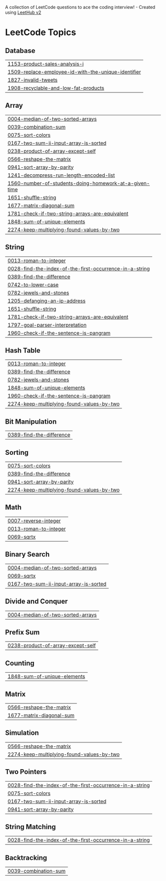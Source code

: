 A collection of LeetCode questions to ace the coding interview! - Created using [LeetHub v2](https://github.com/arunbhardwaj/LeetHub-2.0)
<!---LeetCode Topics Start-->
# LeetCode Topics
## Database
|  |
| ------- |
| [1153-product-sales-analysis-i](https://github.com/diwasthangarasu/LeetCode/tree/master/1153-product-sales-analysis-i) |
| [1509-replace-employee-id-with-the-unique-identifier](https://github.com/diwasthangarasu/LeetCode/tree/master/1509-replace-employee-id-with-the-unique-identifier) |
| [1827-invalid-tweets](https://github.com/diwasthangarasu/LeetCode/tree/master/1827-invalid-tweets) |
| [1908-recyclable-and-low-fat-products](https://github.com/diwasthangarasu/LeetCode/tree/master/1908-recyclable-and-low-fat-products) |
## Array
|  |
| ------- |
| [0004-median-of-two-sorted-arrays](https://github.com/diwasthangarasu/LeetCode/tree/master/0004-median-of-two-sorted-arrays) |
| [0039-combination-sum](https://github.com/diwasthangarasu/LeetCode/tree/master/0039-combination-sum) |
| [0075-sort-colors](https://github.com/diwasthangarasu/LeetCode/tree/master/0075-sort-colors) |
| [0167-two-sum-ii-input-array-is-sorted](https://github.com/diwasthangarasu/LeetCode/tree/master/0167-two-sum-ii-input-array-is-sorted) |
| [0238-product-of-array-except-self](https://github.com/diwasthangarasu/LeetCode/tree/master/0238-product-of-array-except-self) |
| [0566-reshape-the-matrix](https://github.com/diwasthangarasu/LeetCode/tree/master/0566-reshape-the-matrix) |
| [0941-sort-array-by-parity](https://github.com/diwasthangarasu/LeetCode/tree/master/0941-sort-array-by-parity) |
| [1241-decompress-run-length-encoded-list](https://github.com/diwasthangarasu/LeetCode/tree/master/1241-decompress-run-length-encoded-list) |
| [1560-number-of-students-doing-homework-at-a-given-time](https://github.com/diwasthangarasu/LeetCode/tree/master/1560-number-of-students-doing-homework-at-a-given-time) |
| [1651-shuffle-string](https://github.com/diwasthangarasu/LeetCode/tree/master/1651-shuffle-string) |
| [1677-matrix-diagonal-sum](https://github.com/diwasthangarasu/LeetCode/tree/master/1677-matrix-diagonal-sum) |
| [1781-check-if-two-string-arrays-are-equivalent](https://github.com/diwasthangarasu/LeetCode/tree/master/1781-check-if-two-string-arrays-are-equivalent) |
| [1848-sum-of-unique-elements](https://github.com/diwasthangarasu/LeetCode/tree/master/1848-sum-of-unique-elements) |
| [2274-keep-multiplying-found-values-by-two](https://github.com/diwasthangarasu/LeetCode/tree/master/2274-keep-multiplying-found-values-by-two) |
## String
|  |
| ------- |
| [0013-roman-to-integer](https://github.com/diwasthangarasu/LeetCode/tree/master/0013-roman-to-integer) |
| [0028-find-the-index-of-the-first-occurrence-in-a-string](https://github.com/diwasthangarasu/LeetCode/tree/master/0028-find-the-index-of-the-first-occurrence-in-a-string) |
| [0389-find-the-difference](https://github.com/diwasthangarasu/LeetCode/tree/master/0389-find-the-difference) |
| [0742-to-lower-case](https://github.com/diwasthangarasu/LeetCode/tree/master/0742-to-lower-case) |
| [0782-jewels-and-stones](https://github.com/diwasthangarasu/LeetCode/tree/master/0782-jewels-and-stones) |
| [1205-defanging-an-ip-address](https://github.com/diwasthangarasu/LeetCode/tree/master/1205-defanging-an-ip-address) |
| [1651-shuffle-string](https://github.com/diwasthangarasu/LeetCode/tree/master/1651-shuffle-string) |
| [1781-check-if-two-string-arrays-are-equivalent](https://github.com/diwasthangarasu/LeetCode/tree/master/1781-check-if-two-string-arrays-are-equivalent) |
| [1797-goal-parser-interpretation](https://github.com/diwasthangarasu/LeetCode/tree/master/1797-goal-parser-interpretation) |
| [1960-check-if-the-sentence-is-pangram](https://github.com/diwasthangarasu/LeetCode/tree/master/1960-check-if-the-sentence-is-pangram) |
## Hash Table
|  |
| ------- |
| [0013-roman-to-integer](https://github.com/diwasthangarasu/LeetCode/tree/master/0013-roman-to-integer) |
| [0389-find-the-difference](https://github.com/diwasthangarasu/LeetCode/tree/master/0389-find-the-difference) |
| [0782-jewels-and-stones](https://github.com/diwasthangarasu/LeetCode/tree/master/0782-jewels-and-stones) |
| [1848-sum-of-unique-elements](https://github.com/diwasthangarasu/LeetCode/tree/master/1848-sum-of-unique-elements) |
| [1960-check-if-the-sentence-is-pangram](https://github.com/diwasthangarasu/LeetCode/tree/master/1960-check-if-the-sentence-is-pangram) |
| [2274-keep-multiplying-found-values-by-two](https://github.com/diwasthangarasu/LeetCode/tree/master/2274-keep-multiplying-found-values-by-two) |
## Bit Manipulation
|  |
| ------- |
| [0389-find-the-difference](https://github.com/diwasthangarasu/LeetCode/tree/master/0389-find-the-difference) |
## Sorting
|  |
| ------- |
| [0075-sort-colors](https://github.com/diwasthangarasu/LeetCode/tree/master/0075-sort-colors) |
| [0389-find-the-difference](https://github.com/diwasthangarasu/LeetCode/tree/master/0389-find-the-difference) |
| [0941-sort-array-by-parity](https://github.com/diwasthangarasu/LeetCode/tree/master/0941-sort-array-by-parity) |
| [2274-keep-multiplying-found-values-by-two](https://github.com/diwasthangarasu/LeetCode/tree/master/2274-keep-multiplying-found-values-by-two) |
## Math
|  |
| ------- |
| [0007-reverse-integer](https://github.com/diwasthangarasu/LeetCode/tree/master/0007-reverse-integer) |
| [0013-roman-to-integer](https://github.com/diwasthangarasu/LeetCode/tree/master/0013-roman-to-integer) |
| [0069-sqrtx](https://github.com/diwasthangarasu/LeetCode/tree/master/0069-sqrtx) |
## Binary Search
|  |
| ------- |
| [0004-median-of-two-sorted-arrays](https://github.com/diwasthangarasu/LeetCode/tree/master/0004-median-of-two-sorted-arrays) |
| [0069-sqrtx](https://github.com/diwasthangarasu/LeetCode/tree/master/0069-sqrtx) |
| [0167-two-sum-ii-input-array-is-sorted](https://github.com/diwasthangarasu/LeetCode/tree/master/0167-two-sum-ii-input-array-is-sorted) |
## Divide and Conquer
|  |
| ------- |
| [0004-median-of-two-sorted-arrays](https://github.com/diwasthangarasu/LeetCode/tree/master/0004-median-of-two-sorted-arrays) |
## Prefix Sum
|  |
| ------- |
| [0238-product-of-array-except-self](https://github.com/diwasthangarasu/LeetCode/tree/master/0238-product-of-array-except-self) |
## Counting
|  |
| ------- |
| [1848-sum-of-unique-elements](https://github.com/diwasthangarasu/LeetCode/tree/master/1848-sum-of-unique-elements) |
## Matrix
|  |
| ------- |
| [0566-reshape-the-matrix](https://github.com/diwasthangarasu/LeetCode/tree/master/0566-reshape-the-matrix) |
| [1677-matrix-diagonal-sum](https://github.com/diwasthangarasu/LeetCode/tree/master/1677-matrix-diagonal-sum) |
## Simulation
|  |
| ------- |
| [0566-reshape-the-matrix](https://github.com/diwasthangarasu/LeetCode/tree/master/0566-reshape-the-matrix) |
| [2274-keep-multiplying-found-values-by-two](https://github.com/diwasthangarasu/LeetCode/tree/master/2274-keep-multiplying-found-values-by-two) |
## Two Pointers
|  |
| ------- |
| [0028-find-the-index-of-the-first-occurrence-in-a-string](https://github.com/diwasthangarasu/LeetCode/tree/master/0028-find-the-index-of-the-first-occurrence-in-a-string) |
| [0075-sort-colors](https://github.com/diwasthangarasu/LeetCode/tree/master/0075-sort-colors) |
| [0167-two-sum-ii-input-array-is-sorted](https://github.com/diwasthangarasu/LeetCode/tree/master/0167-two-sum-ii-input-array-is-sorted) |
| [0941-sort-array-by-parity](https://github.com/diwasthangarasu/LeetCode/tree/master/0941-sort-array-by-parity) |
## String Matching
|  |
| ------- |
| [0028-find-the-index-of-the-first-occurrence-in-a-string](https://github.com/diwasthangarasu/LeetCode/tree/master/0028-find-the-index-of-the-first-occurrence-in-a-string) |
## Backtracking
|  |
| ------- |
| [0039-combination-sum](https://github.com/diwasthangarasu/LeetCode/tree/master/0039-combination-sum) |
<!---LeetCode Topics End-->